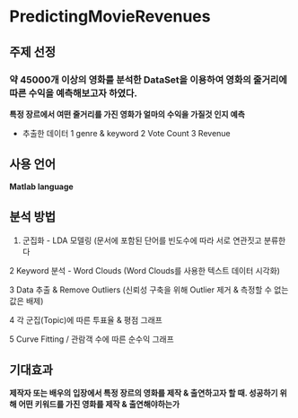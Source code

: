 # PredictingMovieRevenues
## 주제 선정
### 약 45000개 이상의 영화를 분석한 DataSet을 이용하여 영화의 줄거리에 따른 수익을 예측해보고자 하였다.
**특정 장르에서 여떤 줄거리를 가진 영화가 얼마의 수익을 가질것 인지 예측**
* 추출한 데이터
1 genre & keyword
2 Vote Count
3 Revenue

## 사용 언어
**Matlab language**

## 분석 방법
1. 군집화 - LDA 모델링
  (문서에 포함된 단어를 빈도수에 따라 서로 연관짓고 분류한다
  
2 Keyword 분석 - Word Clouds
  (Word Clouds를 사용한 텍스트 데이터 시각화)
  
3 Data 추출 & Remove Outliers
  (신뢰성 구축을 위해 Outlier 제거 & 측정할 수 없는 값은 배제)
  
4 각 군집(Topic)에 따른 투표율 & 평점 그래프

5 Curve Fitting / 관람객 수에 따른 순수익 그래프

## 기대효과
**제작자 또는 배우의 입장에서 특정 장르의 영화를 제작 & 출연하고자 할 때. 성공하기 위해 어떤 키워드를 가진 영화를 제작 & 출연해야하는가**
